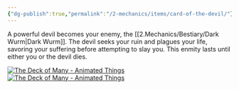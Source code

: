 ```yaml
---
{"dg-publish":true,"permalink":"/2-mechanics/items/card-of-the-devil/"}
---
```


A powerful devil becomes your enemy, the [[2.Mechanics/Bestiary/Dark Wurm\|Dark Wurm]]. The devil seeks your ruin and plagues your life, savoring your suffering before attempting to slay you. This enmity lasts until either you or the devil dies.

[![The Deck of Many - Animated Things](https://cdn11.bigcommerce.com/s-21yq40vu94/images/stencil/1280x1280/products/383/2023/Flames__86872.1624586120.gif?c=1)![The Deck of Many - Animated Things](https://encrypted-tbn0.gstatic.com/images?q=tbn:ANd9GcQDYNgFjC0iSby_LmDWS3YwFP8s7RHbi2BI4isXTf2U1w&s)](https://www.google.com/url?sa=i&url=https%3A%2F%2Fhitpointpress.com%2Fanimated-things&psig=AOvVaw1zxR27SkXCD6pOjshx4E2H&ust=1713828663879000&source=images&cd=vfe&opi=89978449&ved=0CBEQjRxqFwoTCIDR_be71IUDFQAAAAAdAAAAABAE)

